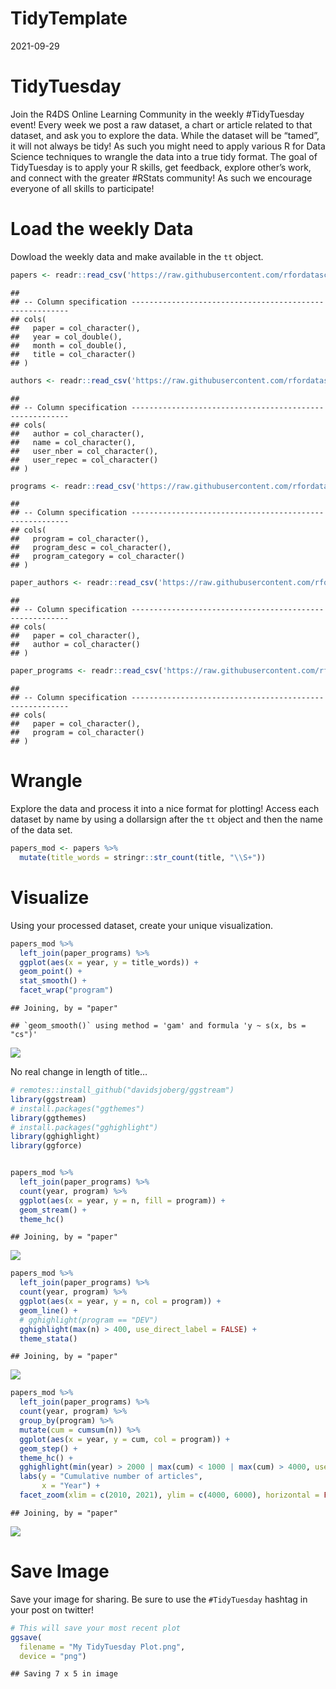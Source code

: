 TidyTemplate
================
2021-09-29

# TidyTuesday

Join the R4DS Online Learning Community in the weekly \#TidyTuesday
event! Every week we post a raw dataset, a chart or article related to
that dataset, and ask you to explore the data. While the dataset will be
“tamed”, it will not always be tidy! As such you might need to apply
various R for Data Science techniques to wrangle the data into a true
tidy format. The goal of TidyTuesday is to apply your R skills, get
feedback, explore other’s work, and connect with the greater \#RStats
community! As such we encourage everyone of all skills to participate!

# Load the weekly Data

Dowload the weekly data and make available in the `tt` object.

``` r
papers <- readr::read_csv('https://raw.githubusercontent.com/rfordatascience/tidytuesday/master/data/2021/2021-09-28/papers.csv')
```

    ## 
    ## -- Column specification --------------------------------------------------------
    ## cols(
    ##   paper = col_character(),
    ##   year = col_double(),
    ##   month = col_double(),
    ##   title = col_character()
    ## )

``` r
authors <- readr::read_csv('https://raw.githubusercontent.com/rfordatascience/tidytuesday/master/data/2021/2021-09-28/authors.csv')
```

    ## 
    ## -- Column specification --------------------------------------------------------
    ## cols(
    ##   author = col_character(),
    ##   name = col_character(),
    ##   user_nber = col_character(),
    ##   user_repec = col_character()
    ## )

``` r
programs <- readr::read_csv('https://raw.githubusercontent.com/rfordatascience/tidytuesday/master/data/2021/2021-09-28/programs.csv')
```

    ## 
    ## -- Column specification --------------------------------------------------------
    ## cols(
    ##   program = col_character(),
    ##   program_desc = col_character(),
    ##   program_category = col_character()
    ## )

``` r
paper_authors <- readr::read_csv('https://raw.githubusercontent.com/rfordatascience/tidytuesday/master/data/2021/2021-09-28/paper_authors.csv')
```

    ## 
    ## -- Column specification --------------------------------------------------------
    ## cols(
    ##   paper = col_character(),
    ##   author = col_character()
    ## )

``` r
paper_programs <- readr::read_csv('https://raw.githubusercontent.com/rfordatascience/tidytuesday/master/data/2021/2021-09-28/paper_programs.csv')
```

    ## 
    ## -- Column specification --------------------------------------------------------
    ## cols(
    ##   paper = col_character(),
    ##   program = col_character()
    ## )

# Wrangle

Explore the data and process it into a nice format for plotting! Access
each dataset by name by using a dollarsign after the `tt` object and
then the name of the data set.

``` r
papers_mod <- papers %>% 
  mutate(title_words = stringr::str_count(title, "\\S+"))
```

# Visualize

Using your processed dataset, create your unique visualization.

``` r
papers_mod %>% 
  left_join(paper_programs) %>% 
  ggplot(aes(x = year, y = title_words)) +
  geom_point() +
  stat_smooth() + 
  facet_wrap("program")
```

    ## Joining, by = "paper"

    ## `geom_smooth()` using method = 'gam' and formula 'y ~ s(x, bs = "cs")'

![](Readme_files/figure-gfm/Visualize-1.png)<!-- -->

No real change in length of title…

``` r
# remotes::install_github("davidsjoberg/ggstream")
library(ggstream)
# install.packages("ggthemes")
library(ggthemes)
# install.packages("gghighlight")
library(gghighlight)
library(ggforce)


papers_mod %>% 
  left_join(paper_programs) %>% 
  count(year, program) %>% 
  ggplot(aes(x = year, y = n, fill = program)) +
  geom_stream() +
  theme_hc()
```

    ## Joining, by = "paper"

![](Readme_files/figure-gfm/unnamed-chunk-1-1.png)<!-- -->

``` r
papers_mod %>% 
  left_join(paper_programs) %>% 
  count(year, program) %>% 
  ggplot(aes(x = year, y = n, col = program)) +
  geom_line() +
  # gghighlight(program == "DEV")
  gghighlight(max(n) > 400, use_direct_label = FALSE) +
  theme_stata()
```

    ## Joining, by = "paper"

![](Readme_files/figure-gfm/unnamed-chunk-1-2.png)<!-- -->

``` r
papers_mod %>% 
  left_join(paper_programs) %>% 
  count(year, program) %>% 
  group_by(program) %>% 
  mutate(cum = cumsum(n)) %>% 
  ggplot(aes(x = year, y = cum, col = program)) +
  geom_step() +
  theme_hc() +
  gghighlight(min(year) > 2000 | max(cum) < 1000 | max(cum) > 4000, use_direct_label = FALSE) +
  labs(y = "Cumulative number of articles",
       x = "Year") +
  facet_zoom(xlim = c(2010, 2021), ylim = c(4000, 6000), horizontal = FALSE, zoom.size = .5)
```

    ## Joining, by = "paper"

![](Readme_files/figure-gfm/unnamed-chunk-1-3.png)<!-- -->

# Save Image

Save your image for sharing. Be sure to use the `#TidyTuesday` hashtag
in your post on twitter!

``` r
# This will save your most recent plot
ggsave(
  filename = "My TidyTuesday Plot.png",
  device = "png")
```

    ## Saving 7 x 5 in image

